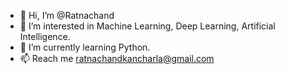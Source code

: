 - 👋 Hi, I’m @Ratnachand
- 👀 I’m interested in Machine Learning, Deep Learning, Artificial Intelligence.
- 🌱 I’m currently learning Python.
- 📫 Reach me ratnachandkancharla@gmail.com

<!---
Ratnachand04/Ratnachand is a ✨ special ✨ repository because its `README.md` (this file) appears on your GitHub profile.
You can click the Preview link to take a look at your changes.
--->
